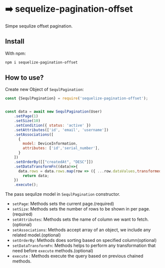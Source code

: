 # ➡️ sequelize-pagination-offset



Simpe sequlize offset pagination.

## Install

With npm:

```bash
npm i sequelize-pagination-offset
```


## How to use?

Create new Object of  `SequlPagination`:

```javascript
const {SequlPagination} = require('sequelize-pagination-offset');


const data = await new SequlPagination(User)
    .setPage(1)
    .setSize(10)
    .setCondition({ status: 'active' })
    .setAttributes(['id', 'email', 'username'])
    .setAssociations([
      {
        model: DeviceInformation,
        attributes: ['id','serial_number'],
      }
    ])
    .setOrderBy([["createdAt", "DESC"]])
    .setDataTransformFn((data)=>{
      data.rows = data.rows.map(row => ({ ...row.dataValues,transformed:true }));
        return data;
    })
    .execute();
```

The pass sequlize model in `SequlPagination` constructor. 

- `setPage`: Methods sets the current page.(required)
- `setSize`: Methods sets the number of rows to be shown in per page.(required)
- `setAttributes`: Methods  sets the name of column we want to fetch.(optional)
- `setAssociations`: Methods accept array of an object, we include any related model.(optional)
- `setOrderBy`: Methods does sorting based on specified column(optional)
- `setDataTransformFn`: Methods helps to perform any transformation that need before `execute` methods.(optional)
- `execute` : Methods execute the query based on previous chained methods.
